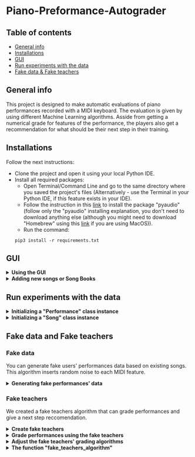 # Piano-Preformance-Autograder
## Table of contents
* [General info](#general-info)
* [Installations](#installations)
* [GUI](#gui)
* [Run experiments with the data](#run-experiments-with-the-data)
* [Fake data & Fake teachers](#fake-data-and-fake-teachers)

## General info
This project is designed to make automatic evaluations of piano performances recorded with a MIDI keyboard.
The evaluation is given by using different Machine Learning algorithms.
Asside from getting a numerical grade for features of the performance, the players also get a recommendation for what should be their next step in their training.

## Installations
Follow the next instructions:
* Clone the project and open it using your local Python IDE.
* Install all required packages: 
   * Open Terminal/Command Line and go to the same directory where you saved the project's files (Alternatively - use the Terminal in your Python IDE, if this feature exists in your IDE).
   * Follow the instruction in this [link](https://cs.gmu.edu/~marks/112/projects/PlaySong.pdf) to install the package "pyaudio" (follow only the "pyaudio" installing explanation, you don't need to download anything else (although you might need to download "Homebrew" using this [link](https://brew.sh) if you are using MacOS)).
   * Run the command:
   ```
   pip3 install -r requirements.txt
   ```

## GUI
<details>
<summary><b>Using the GUI</b></summary>

After finishing the [installation process](#installations), in order to use the GUI follow these instructions:
* Run the file "GUI.py" (takes a few seconds on the first run).
* Enter a user's ID (must be 9 digits).
* Choose a Song Book (the first dropdown menu), and click on the "ok" button.
* Choose a song (the second dropdown menu), and click on the "confirm" button (a MIDI device must be connected at this point).
* The music sheet of the selected song will be presented, along with 3 buttons:
  * **"Record" button** - starts the recording session.
  * **"Try Again" button** - resets the recorded data and allows the user to start over the recording session. 
  * **"stop" button** - ends the recording session. After clicking on this button, the users will get their feedback (grades & next step recommendation). Then, the users will have three options:
    * Accept our recommendation for the next learning step (try and play the song we recommended with the tempo we recommended).
    * Try and play the same piece again to get another feedback.
    * End the current training session.

</details>

<details>
<summary><b>Adding new songs or Song Books</b></summary>
	
The project contains a directory with 43 different musical pieces, grouped as Song Books. 
To add new musical pieces:
* Go to ".../project directory/songs/"
* Choos a Song Book to add the song to. Create a new folder if you want to add a new Song Book.
* Add the following files for each song:
   *  <song_name>.ly
   *  <song_name>.midi
   *  <song_name>.png

Data recorded while using the app will be saved in the directory ".../students recordings".

</details>
	
	
## Run experiments with the data
<details>
<summary><b>Initializing a "Performance" class instance</b></summary>

	
All of the users' performances are being saved as instances of the class "Performance", that can be found in the file **"Performance_class.py"**.
To initialize an instance of this class you will have to pass the following parameters:
* ```path``` - the path of the MIDI file of the performance. If you would like to initialize an instance for a fake performance that do not have a MIDI file, pass an arbitrary string.
* ``` name ``` - the name of the song played.
* ```player_name``` - the name of the player. If you would like to initialize an instance for a fake performance pass an arbitrary string.
* ```original_path``` - the path of the MIDI file of the "perfect" performance.
* ```prettyMidiFile_performance``` - optional. This parameter is for using fake data. When using real data, pass None (it's also the default value). If the performance do not have a MIDI file (meaning it's fake), pass the prettyMIDI instance of the performance.
* ```prettyMidiFile_original``` - optional. This parameter is for using fake data. When using real data, pass None (it's also the default value). If the performance do not have a MIDI file (meaning it's fake), pass the prettyMIDI instance of the "perfect" performance.	

After initializing, a Performance class' instance will have few more fields:
* ```teacher's grades``` - a list that contains all of the teacher's grades. 
* ```labels``` - a list that will contain the final grades and next step reccomendation of the performance. To have the performance graded, the field "teachers_grades" must not be empty, and the function "give_labels" of the class "Performance_class" should be called.
* ```tempo``` - the performance's tempo.
* ```original_tempo``` - the "perfect" performance's tempo.
	
</details>

<details>
<summary><b>Initializing a "Song" class instance</b></summary>

	
All of the songs are being saved as instances of the class "Song", that can be found in the file **"Song_Class.py"**.
To initialize an instance of this class you will have to pass the following parameters:
* ```name``` - the name of the song.
* ``` level ``` - optional. The level of the song (the default value is None).
	
After initializing, a Performance class' instance will have few more fields:
* ```perfroamcnes``` - a list that will contain all of this song's performances. 
* ```fake_performances``` - a list that will contain all of this song's fake performances. 
	
</details>


## Fake data and Fake teachers

### Fake data
You can generate fake users' performances data based on existing songs. This algorithm inserts random noise to each MIDI feature.

<details>
<summary><b>Generating fake performances' data</b></summary>
	
Use the function **"generate_random_mistakes_data"** in the **"Fake_Data".py"** file, with the following parameters:
* ```folder``` - the path of the folder that contains the songs you would like to generate fake data based on. 
* ``` n ``` - number of fake performances generated out of **every song in the directory**. (For example - if n=3 and the directory contains 4 songs - 12 fake performances will be generated).
* ```create_midi_files``` - 'true' if you want to create a MIDI file for each fake performance you generate. 'false' otherwise (in this case you will have to use the return value of this function if you would like to use the fake generated data outside of this function).
* ```max_noise``` - a number between 0 to 1. Higher number will raise the magnitude ceiling for each change of the original song.
* ```max_percentage``` - a number between 0 to 1.  Higher number will raise the ceiling of the percentage of the song notes to be cahnged.
* ```min_noise``` - a number between 0 to 1.  Higher number will raise the magnitude floor for each change of the original song.
* ```min_percentage``` - a number between 0 to 1.  Higher number will raise the floor of the percentage of the song notes to be cahnged. 

**return value of the function** - the functions returns a list of instances of the class "Song_Class". Each instance represents a song, and all its fake performances are in the field 'fake_performances'.

</details>

### Fake teachers
We created a fake teachers algorithm that can grade performances and give a next step reccomendation. 

<details>
<summary><b>Create fake teachers</b></summary>

	
Use the function **create_fake_teachers** in the **"Automated_teacher.py"** file, with the following parameters:
* ```number_of_teachers``` - number of different fake teachers to be created.

**return value of the function** - the function returns a list of "Teacher" class instances, representing the different teachers created.
	
</details>

<details>
<summary><b>Grade performances using the fake teachers</b></summary>

	
Use the function **fake_teachers_feedback** in the **"Automated_teacher.py"** file, with the following parameters:
* ```performance``` - the performance that you want to be graded by the fake teachers, given as a "Performance" class instance.
* ```teachers``` - a list containing "Teacher" class' instances for each fake teacher (the output of the function "create_fake_teahcers").
* ```pitch_tech_score``` - the pitch technical score of the performance (computed using the function "get_features" of the class "Performance").
* ```tempo_tech_score``` - the tempo technical score of the performance (computed using the function "get_features" of the class "Performance").
* ```rhythm_tech_score``` - the rhythm technical score of the performance (computed using the function "get_features" of the class "Performance").
* ```articulation_tech_score``` - the articulation technical score of the performance (computed using the function "get_features" of the class "Performance").
* ```dynamics_tech_score``` - the dynamics technical score of the performance (computed using the function "get_features" of the class "Performance").

**return value of the function** - the function do not return anything. It adds each fake teacher's grades to the field "teachers_grades" of the performance. 

</details>

<details>
<summary><b>Adjust the fake teachers' grading algorithms</b></summary> 
	
All of the algorithms that are being used to grade a performance are thresholds-based algorithms. Each threshold is in actual fact a fixed value + randomly selected unique teacher's value (can be positive/negative).
You can adjust the fake teachers' grading & next step algorithms, by adjusting one or more of the following:
* **Unique values of each teacher** - you can set the range in which the unique value is being randomly selected from, for each feature seperatly. The ranges can be found in the function "create_fake_teachers" in the "Automated_teacher.py" file:
  * The variable "featureName_unique_next_step" - for the next step algorithm.
  * The variable "featureName_unique_score" - for the grades algorithm.
* **Different thresholds** - you can change the thresholds in one or more algorithms. The algorithms can be found in the following functions:
  * The function "give_next_step_recco" of the class "Teacher" for the next step reccomendations.
  * The function "give_scores" of the class "Teacher" for the grades in all of the features.
	
</details>

<details>
<summary><b>The function "fake_teachers_algorithm"</b></summary> 
	
This function can be used to perform tests using fake labeled data. You can either use it with exsiting MIDI files of the fake data, or with the output of the function "generate_random_mistakes_data" that can be found in the file "Fake_Data.py".
You should psss the function the following parameters:
* ```from_midi_files_or_not``` - 'true' if you are using existing MIDI files, 'false' otherwise.
* ```number_of_teachers``` - number of different fake teachers that you would like to grade the fake data (the fake teachers will be created as part of the run of the function).
* ```folder``` - optional. 'None' (default value) if you are **not** using existing MIDI files (in this case you must pass the parameter "performances_data"). If you are using existing MIDI files, pass the path of the folder contating them. 
* ```performances_data``` - optional. 'None' (default value) if you are using existing MIDI files (in this case you must pass the parameter "folder"). If you are **not** using existing MIDI files, pass the performances' data (the output of the "generate_random_mistakes_data" function). 

	**return value of the function** - a dictionary of <song_name>: <"Song" Class instance> for each song, such that each song contains all of the relevant labeled fake performances. 
	
	
</details>
